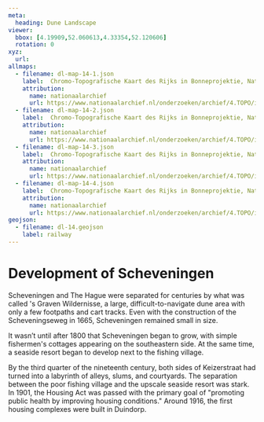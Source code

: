 ```yaml
---
meta:
  heading: Dune Landscape
viewer:
  bbox: [4.19909,52.060613,4.33354,52.120606]
  rotation: 0
xyz:
  url:
allmaps:
  - filename: dl-map-14-1.json
    label: 	Chromo-Topografische Kaart des Rijks in Bonneprojektie, Nationaal Archief
    attribution:
      name: nationaalarchief
      url: https://www.nationaalarchief.nl/onderzoeken/archief/4.TOPO/invnr/%40A~A7~A7.1~10.8-10.776C~10.502-10.502C~10.502    
  - filename: dl-map-14-2.json
    label: 	Chromo-Topografische Kaart des Rijks in Bonneprojektie, Nationaal Archief
    attribution:
      name: nationaalarchief
      url: https://www.nationaalarchief.nl/onderzoeken/archief/4.TOPO/invnr/%40A~A7~A7.1~10.8-10.776C~10.502-10.502C~10.502    
  - filename: dl-map-14-3.json
    label: 	Chromo-Topografische Kaart des Rijks in Bonneprojektie, Nationaal Archief
    attribution:
      name: nationaalarchief
      url: https://www.nationaalarchief.nl/onderzoeken/archief/4.TOPO/invnr/%40A~A7~A7.1~10.8-10.776C~10.502-10.502C~10.502    
  - filename: dl-map-14-4.json
    label: 	Chromo-Topografische Kaart des Rijks in Bonneprojektie, Nationaal Archief
    attribution:
      name: nationaalarchief
      url: https://www.nationaalarchief.nl/onderzoeken/archief/4.TOPO/invnr/%40A~A7~A7.1~10.8-10.776C~10.502-10.502C~10.502    
geojson:
  - filename: dl-14.geojson
    label: railway
---
```


# Development of Scheveningen

Scheveningen and The Hague were separated for centuries by what was called 's Graven Wildernisse, a large, difficult-to-navigate dune area with only a few footpaths and cart tracks. Even with the construction of the Scheveningseweg in 1665, Scheveningen remained small in size. 

It wasn’t until after 1800 that Scheveningen began to grow, with simple fishermen's cottages appearing on the southeastern side. At the same time, a seaside resort began to develop next to the fishing village. 

By the third quarter of the nineteenth century, both sides of Keizerstraat had turned into a labyrinth of alleys, slums, and courtyards. The separation between the poor fishing village and the upscale seaside resort was stark. In 1901, the Housing Act was passed with the primary goal of "promoting public health by improving housing conditions." Around 1916, the first housing complexes were built in Duindorp.